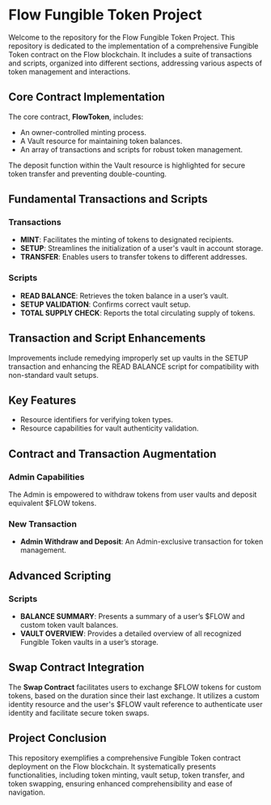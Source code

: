 # Flow Fungible Token Project

Welcome to the repository for the Flow Fungible Token Project. This repository is dedicated to the implementation of a comprehensive Fungible Token contract on the Flow blockchain. It includes a suite of transactions and scripts, organized into different sections, addressing various aspects of token management and interactions.

## Core Contract Implementation

The core contract, **FlowToken**, includes:

- An owner-controlled minting process.
- A Vault resource for maintaining token balances.
- An array of transactions and scripts for robust token management.

The deposit function within the Vault resource is highlighted for secure token transfer and preventing double-counting.

## Fundamental Transactions and Scripts

### Transactions

- **MINT**: Facilitates the minting of tokens to designated recipients.
- **SETUP**: Streamlines the initialization of a user's vault in account storage.
- **TRANSFER**: Enables users to transfer tokens to different addresses.

### Scripts

- **READ BALANCE**: Retrieves the token balance in a user’s vault.
- **SETUP VALIDATION**: Confirms correct vault setup.
- **TOTAL SUPPLY CHECK**: Reports the total circulating supply of tokens.

## Transaction and Script Enhancements

Improvements include remedying improperly set up vaults in the SETUP transaction and enhancing the READ BALANCE script for compatibility with non-standard vault setups.

## Key Features

- Resource identifiers for verifying token types.
- Resource capabilities for vault authenticity validation.

## Contract and Transaction Augmentation

### Admin Capabilities

The Admin is empowered to withdraw tokens from user vaults and deposit equivalent $FLOW tokens.

### New Transaction

- **Admin Withdraw and Deposit**: An Admin-exclusive transaction for token management.

## Advanced Scripting

### Scripts

- **BALANCE SUMMARY**: Presents a summary of a user’s $FLOW and custom token vault balances.
- **VAULT OVERVIEW**: Provides a detailed overview of all recognized Fungible Token vaults in a user’s storage.

## Swap Contract Integration

The **Swap Contract** facilitates users to exchange $FLOW tokens for custom tokens, based on the duration since their last exchange. It utilizes a custom identity resource and the user's $FLOW vault reference to authenticate user identity and facilitate secure token swaps.

## Project Conclusion

This repository exemplifies a comprehensive Fungible Token contract deployment on the Flow blockchain. It systematically presents functionalities, including token minting, vault setup, token transfer, and token swapping, ensuring enhanced comprehensibility and ease of navigation.
